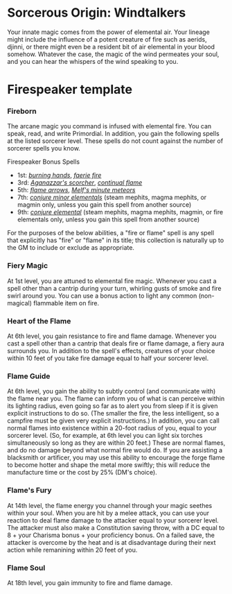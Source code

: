 # Sorcerous Origin: Windtalkers

Your innate magic comes from the power of elemental air. Your lineage might include the influence of a potent creature of fire such as aerids, djinni, or there might even be a resident bit of air elemental in your blood somehow. Whatever the case, the magic of the wind permeates your soul, and you can hear the whispers of the wind speaking to you.


# Firespeaker template

### Fireborn
The arcane magic you command is infused with elemental fire. You can speak, read, and write Primordial. In addition, you gain the following spells at the listed sorcerer level. These spells do not count against the number of sorcerer spells you know.

Firespeaker Bonus Spells
* 1st: [*burning hands*](https://www.dndbeyond.com/spells/burning-hands), [*faerie fire*](https://www.dndbeyond.com/spells/faerie-fire)
* 3rd: [*Aganazzar's scorcher*](https://www.dndbeyond.com/spells/aganazzars-scorcher), [*continual flame*](https://www.dndbeyond.com/spells/continual-flame)
* 5th: [*flame arrows*](https://www.dndbeyond.com/spells/flame-arrows), [*Melf's minute meteors*](https://www.dndbeyond.com/spells/melfs-minute-meteors)
* 7th: [*conjure minor elementals*](https://www.dndbeyond.com/spells/conjure-minor-elementals) (steam mephits, magma mephits, or magmin only, unless you gain this spell from another source)
* 9th: [*conjure elemental*](https://www.dndbeyond.com/spells/conjure-elemental) (steam mephits, magma mephits, magmin, or fire elementals only, unless you gain this spell from another source)

For the purposes of the below abilities, a "fire or flame" spell is any spell that explicitly has "fire" or "flame" in its title; this collection is naturally up to the GM to include or exclude as appropriate.

### Fiery Magic
At 1st level, you are attuned to elemental fire magic. Whenever you cast a spell other than a cantrip during your turn, whirling gusts of smoke and fire swirl around you. You can use a bonus action to light any common (non-magical) flammable item on fire.

### Heart of the Flame
At 6th level, you gain resistance to fire and flame damage. Whenever you cast a spell other than a cantrip that deals fire or flame damage, a fiery aura surrounds you. In addition to the spell's effects, creatures of your choice within 10 feet of you take fire damage equal to half your sorcerer level.

### Flame Guide
At 6th level, you gain the ability to subtly control (and communicate with) the flame near you. The flame can inform you of what is can perceive within its lighting radius, even going so far as to alert you from sleep if it is given explicit instructions to do so. (The smaller the fire, the less intelligent, so a campfire must be given very explicit instructions.) In addition, you can call normal flames into existence within a 20-foot radius of you, equal to your sorcerer level. (So, for example, at 6th level you can light six torches simultaneously so long as they are within 20 feet.) These are normal flames, and do no damage beyond what normal fire would do.
If you are assisting a blacksmith or artificer, you may use this ability to encourage the forge flame to become hotter and shape the metal more swiftly; this will reduce the manufacture time or the cost by 25% (DM's choice).

### Flame's Fury
At 14th level, the flame energy you channel through your magic seethes within your soul. When you are hit by a melee attack, you can use your reaction to deal flame damage to the attacker equal to your sorcerer level. The attacker must also make a Constitution saving throw, with a DC equal to 8 + your Charisma bonus + your proficiency bonus. On a failed save, the attacker is overcome by the heat and is at disadvantage during their next action while remanining within 20 feet of you.

### Flame Soul
At 18th level, you gain immunity to fire and flame damage. 